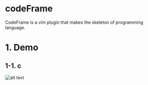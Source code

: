 # codeFrame
CodeFrame is a vim plugin that makes the skeleton of programming language.

# 1. Demo

## 1-1. c
![alt text](https://lh3.googleusercontent.com/-zOrMjUJy9xk/VtUDTqMdetI/AAAAAAAACfE/lC4o9uRjGj8PvdbcZXlS7occUIoMuyg2ACCo/s640-Ic42/1.%2BcodeFrame%2B-%2Bc.gif "c")
